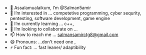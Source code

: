- 👋 Assalamualaikum, I’m @Salman5amir
- 👀 I’m interested in ... competetive programming, cyber sequrity, pentesting, software development, game engine
- 🌱 I’m currently learning ... c++, 
- 💞️ I’m looking to collaborate on ...
- 📫 How to reach me ... salmansamirctg8@gmail.com
- 😄 Pronouns: ...don't need one ,
- ⚡ Fun fact: ... fast leaner/ adaptibility 

<!---
Salman5amir/Salman5amir is a ✨ special ✨ repository because its `README.md` (this file) appears on your GitHub profile.
You can click the Preview link to take a look at your changes.
--->
